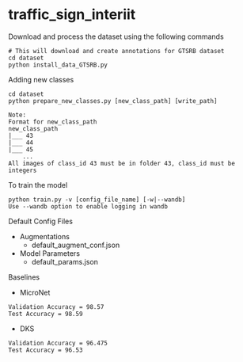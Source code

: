 # traffic_sign_interiit

Download and process the dataset using the following commands
```
# This will download and create annotations for GTSRB dataset
cd dataset
python install_data_GTSRB.py
```

Adding new classes 
```
cd dataset
python prepare_new_classes.py [new_class_path] [write_path]

Note:
Format for new_class_path
new_class_path
|___ 43
|___ 44
|___ 45
    ...
All images of class_id 43 must be in folder 43, class_id must be integers
```

To train the model
```
python train.py -v [config_file_name] [-w|--wandb]
Use --wandb option to enable logging in wandb
```

Default Config Files

- Augmentations
  - default_augment_conf.json
- Model Parameters
  - default_params.json

Baselines

- MicroNet
```
Validation Accuracy = 98.57
Test Accuracy = 98.59
```

- DKS
```
Validation Accuracy = 96.475
Test Accuracy = 96.53
```
